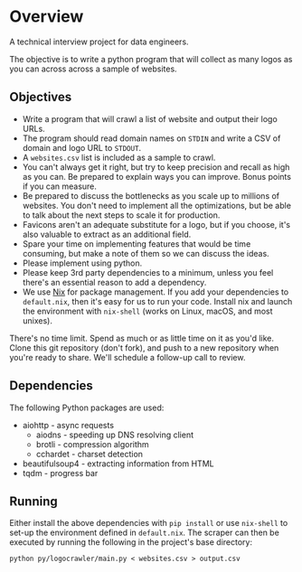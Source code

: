 # Overview

A technical interview project for data engineers.

The objective is to write a python program that will collect as many logos as you can across across a sample of websites.


## Objectives

* Write a program that will crawl a list of website and output their logo URLs.
* The program should read domain names on `STDIN` and write a CSV of domain and logo URL to `STDOUT`.
* A `websites.csv` list is included as a sample to crawl.
* You can't always get it right, but try to keep precision and recall as high as you can. Be prepared to explain ways you can improve. Bonus points if you can measure.
* Be prepared to discuss the bottlenecks as you scale up to millions of websites. You don't need to implement all the optimizations, but be able to talk about the next steps to scale it for production.
* Favicons aren't an adequate substitute for a logo, but if you choose, it's also valuable to extract as an additional field.
* Spare your time on implementing features that would be time consuming, but make a note of them so we can discuss the ideas.
* Please implement using python.
* Please keep 3rd party dependencies to a minimum, unless you feel there's an essential reason to add a dependency.
* We use [Nix](https://nixos.org/nix/) for package management. If you add your dependencies to `default.nix`, then it's easy for us to run your code. Install nix and launch the environment with `nix-shell` (works on Linux, macOS, and most unixes).

There's no time limit. Spend as much or as little time on it as you'd like. Clone this git repository (don't fork), and push to a new repository when you're ready to share. We'll schedule a follow-up call to review.


## Dependencies

The following Python packages are used:

* aiohttp - async requests
    * aiodns - speeding up DNS resolving client
    * brotli - compression algorithm
    * cchardet - charset detection
* beautifulsoup4 - extracting information from HTML
* tqdm - progress bar


## Running

Either install the above dependencies with `pip install` or use 
`nix-shell` to set-up the environment defined in `default.nix`. The 
scraper can then be executed by running the following in the 
project's base directory:

```
python py/logocrawler/main.py < websites.csv > output.csv
```
